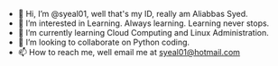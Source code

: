 - 👋 Hi, I’m @syeal01, well that's my ID, really am Aliabbas Syed.
- 👀 I’m interested in Learning. Always learning. Learning never stops.
- 🌱 I’m currently learning Cloud Computing and Linux Administration.
- 💞️ I’m looking to collaborate on Python coding.
- 📫 How to reach me, well email me at syeal01@hotmail.com

<!---
syeal01/syeal01 is a ✨ special ✨ repository because its `README.md` (this file) appears on your GitHub profile.
You can click the Preview link to take a look at your changes.
--->
